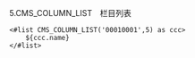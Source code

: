 5.CMS_COLUMN_LIST&emsp;栏目列表
```
<#list CMS_COLUMN_LIST('00010001',5) as ccc>
    ${ccc.name}
</#list>
```

